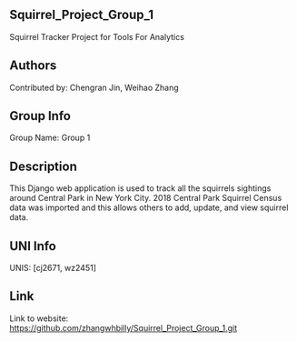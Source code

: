 ##  Squirrel_Project_Group_1
Squirrel Tracker Project for Tools For Analytics

## Authors
Contributed by: Chengran Jin, Weihao Zhang

##  Group Info
Group Name: Group 1

##  Description
This Django web application is used to track all the squirrels sightings around Central Park in New York City. 2018 Central Park Squirrel Census data was imported and this allows others to add, update, and view squirrel data. 

##  UNI Info
UNIS: [cj2671, wz2451]

##  Link
Link to website: https://github.com/zhangwhbilly/Squirrel_Project_Group_1.git
